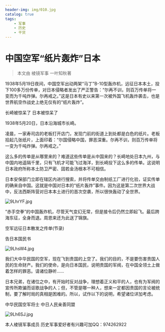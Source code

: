 ```yaml
---
header-img: img/010.jpg
catalog: true
tags:
    - 军事
    - 历史
    - 干货
---
```


# 中国空军“纸片轰炸”日本
> 本文由 棱镜军事 一叶知秋著

1938年5月19日夜间，中国空军出动两架“马丁”B-10型轰炸机，远征日本本土，投下100多万份传单，对日本侵略者发出了严正警告：“尔再不训，则百万传单将一变而为千吨炸弹。尔再戒之。”这是日本有史以来第一次被外国飞机轰炸袭击，也是世界航空作战史上绝无仅有的“纸片轰炸”。

长崎被惊呆了 日本被惊呆了

1938年5月20日，日本沿海城市长崎。

凌晨，一家寿司店的老板打开店门，发现门前的街道上到处都是白色的纸片。老板拾起几张纸片，上面印着：“尔国侵略中国，罪恶深重。尔再不训，则百万传单将一变为千吨炸弹。尔再戒之。”

这么多的传单是从哪里来的？难道这些传单是从中国来的？长崎地处日本九州，与中国内地遥隔千里，只有飞机才可能飞过海洋，到长崎投下这么多的传单。这说明日本政府所称本土防卫严密、固若金汤根本不可相信。

日本安保部门立即在辖区内进行搜索，并将传单交由制纸工厂进行化验，证实传单的确来自中国。这就是中国对日本的“纸片轰炸”事件。因为这是第二次世界大战中，反法西斯阵营对日本本土进行的首次空袭，所以很快轰动了全世界。

![9LhrYF.jpg](https://s1.ax1x.com/2018/03/26/9LhrYF.jpg)

“赤手空拳”的中国轰炸机，尽管天气变幻无常，但是接令后仍然立即起飞。最后跨海东征，全身而退。周恩来还为此送了锦旗。

空军远征日本散发之传单(节录)

告日本国民书

![9LhsW4.jpg](https://s1.ax1x.com/2018/03/26/9LhsW4.jpg)

我们大中华民国的空军，现在飞到贵国的上空了。我们的目的，不是要伤害贵国人民的生命财产。我们的使命，是向日本国民，说明贵国的军阀，在中国全领土上做着怎样的罪恶。请诸位静听……

日本兄弟，在诸位之中，有开始时反对战争，理想着正义和平的人，也有为军阀的宣传所欺骗而讴歌战争的人；但，不管是哪一种人，想来一定都因贵国的言论被统制，要了解时局的真相是困难的。所以，试作以下的说明，希望诸位详加考虑。

中华民国空军将士 中日人民亲善同盟

![9Lh6SJ.jpg](https://s1.ax1x.com/2018/03/26/9Lh6SJ.jpg)

本人棱镜军事成员 历史军事爱好者有兴趣可加QQ：974262922